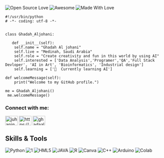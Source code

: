![Open Source Love](https://badges.frapsoft.com/os/v1/open-source-150x25.png?v=103) 
![Awesome](https://cdn.rawgit.com/sindresorhus/awesome/d7305f38d29fed78fa85652e3a63e154dd8e8829/media/badge.svg) 
![Made With Love](https://img.shields.io/badge/Made%20With-Love-red.svg)

    #!/usr/bin/python
    # -*- coding: utf-8 -*-
   

    class Ghadah_Aljohani:
     
       def __init__(self):
        self.name = "Ghadah Al johani"
        self.live = "Medinah, Saudi Arabia"
        self.role = "Create creativity and fun in this world by using AI"
        self.interested = ['Data Analysis','Programer','QA','Full Stack Devloper', 'AI in Art', 'Bioinformatics', 'Industrial design']
        self.learning = ['🌱  Currently learning AI']
    
    def welcomeMessage(self):
        print("Welcome to my GitHub profile.")
    
    me = Ghadah_Aljohani()
     me.welcomeMessage()


<h3 align="left">Connect with me:</h3>
<p align="left">
<a href="https://twitter.com/juhanighada" target="blank"><img align="center" src="https://raw.githubusercontent.com/rahuldkjain/github-profile-readme-generator/master/src/images/icons/Social/twitter.svg" alt="juhanighada" height="30" width="40" /></a>
<a href="https://linkedin.com/in/https://www.linkedin.com/in/%d8%ba%d8%a7%d8%af%d8%a9-%d8%a7%d9%84%d8%ac%d9%87%d9%86%d9%8a-44ab46206/" target="blank"><img align="center" src="https://raw.githubusercontent.com/rahuldkjain/github-profile-readme-generator/master/src/images/icons/Social/linked-in-alt.svg" alt="https://www.linkedin.com/in/%d8%ba%d8%a7%d8%af%d8%a9-%d8%a7%d9%84%d8%ac%d9%87%d9%86%d9%8a-44ab46206/" height="30" width="40" /></a>
<a href="https://kaggle.com/ghadaaljuhani" target="blank"><img align="center" src="https://raw.githubusercontent.com/rahuldkjain/github-profile-readme-generator/master/src/images/icons/Social/kaggle.svg" alt="ghadaaljuhani" height="30" width="40" /></a>
</p>

## Skills & Tools 
![Python](https://img.shields.io/badge/Python-3776AB?style=for-the-badge&logo=python&logoColor=white)
![1](https://img.shields.io/badge/PyTorch-EE4C2C?style=for-the-badge&logo=pytorch&logoColor=white)
![HML5](https://img.shields.io/badge/HTML5-E34F26?style=for-the-badge&logo=html5&logoColor=white)
![JAVA](https://img.shields.io/badge/Java-ED8B00?style=for-the-badge&logo=java&logoColor=white)
![R](https://img.shields.io/badge/R-276DC3?style=for-the-badge&logo=r&logoColor=white)
![Canva](https://img.shields.io/badge/Canva-%2300C4CC.svg?&style=for-the-badge&logo=Canva&logoColor=white)
![C++](https://img.shields.io/badge/C%2B%2B-00599C?style=for-the-badge&logo=c%2B%2B&logoColor=white)
![Arduino](https://img.shields.io/badge/Arduino_IDE-00979D?style=for-the-badge&logo=arduino&logoColor=white)
![Colab](https://img.shields.io/badge/Colab-F9AB00?style=for-the-badge&logo=googlecolab&color=525252)


